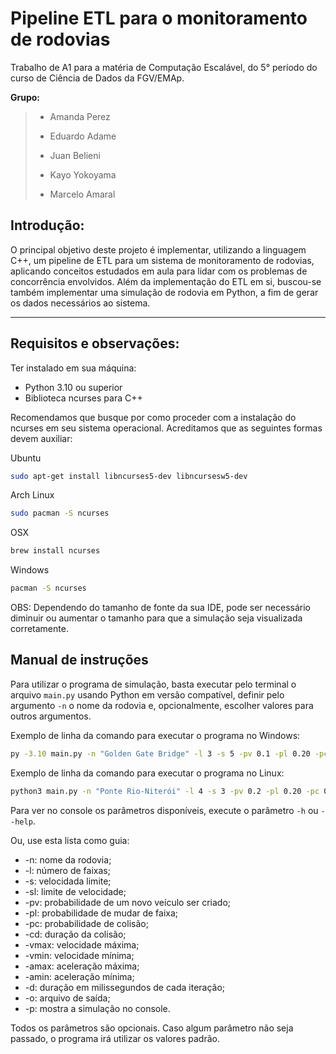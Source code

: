 # Pipeline ETL para o monitoramento de rodovias
Trabalho de A1 para a matéria de Computação Escalável, do 5° período do curso de Ciência de Dados da FGV/EMAp.

**Grupo:** 
> * Amanda Perez
> 
> * Eduardo Adame
> 
> * Juan Belieni
> 
> * Kayo Yokoyama
>
> * Marcelo Amaral

## Introdução:
O principal objetivo deste projeto é implementar, utilizando a linguagem C++, um pipeline de ETL para um sistema
de monitoramento de rodovias, aplicando conceitos estudados em aula para lidar com os problemas de concorrência envolvidos.
Além da implementação do ETL em si, buscou-se também implementar uma simulação de rodovia em Python, a fim de gerar os dados
necessários ao sistema.

---

## Requisitos e observações:
Ter instalado em sua máquina:  
- Python 3.10 ou superior
- Biblioteca ncurses para C++

Recomendamos que busque por como proceder com a instalação do ncurses em seu sistema operacional. Acreditamos que as seguintes formas devem auxiliar:

Ubuntu
```bash
sudo apt-get install libncurses5-dev libncursesw5-dev
```

Arch Linux
```bash
sudo pacman -S ncurses
```

OSX
```bash
brew install ncurses
```

Windows
```bash
pacman -S ncurses
```
  
OBS: Dependendo do tamanho de fonte da sua IDE, pode ser necessário diminuir ou aumentar o tamanho para que a simulação seja visualizada corretamente.

## Manual de instruções
Para utilizar o programa de simulação, basta executar pelo terminal o arquivo ```main.py``` usando Python em versão compatível, definir pelo argumento ```-n``` o nome da rodovia e, opcionalmente, escolher valores para outros argumentos.

Exemplo de linha da comando para executar o programa no Windows:  
```bash
py -3.10 main.py -n "Golden Gate Bridge" -l 3 -s 5 -pv 0.1 -pl 0.20 -pc 0.15 -p
```

Exemplo de linha da comando para executar o programa no Linux:  
```bash
python3 main.py -n "Ponte Rio-Niterói" -l 4 -s 3 -pv 0.2 -pl 0.20 -pc 0.3 -p
```

Para ver no console os parâmetros disponíveis, execute o parâmetro ```-h``` ou ```--help```.

Ou, use esta lista como guia:
- -n: nome da rodovia;
- -l: número de faixas;
- -s: velocidada limite;
- -sl: limite de velocidade;
- -pv: probabilidade de um novo veículo ser criado;
- -pl: probabilidade de mudar de faixa;
- -pc: probabilidade de colisão;
- -cd: duração da colisão;
- -vmax: velocidade máxima;
- -vmin: velocidade mínima;
- -amax: aceleração máxima;
- -amin: aceleração mínima;
- -d: duração em milissegundos de cada iteração;
- -o: arquivo de saída;
- -p: mostra a simulação no console.
  
Todos os parâmetros são opcionais. Caso algum parâmetro não seja passado, o programa irá utilizar os valores padrão.